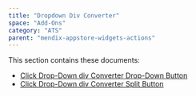 ```yaml
---
title: "Dropdown Div Converter"
space: "Add-Ons"
category: "ATS"
parent: "mendix-appstore-widgets-actions"
---
```


This section contains these documents:

* [Click Drop-Down div Converter Drop-Down Button](click-dropdown-div-converter-dropdown-button)
* [Click Drop-Down div Converter Split Button](click-dropdown-div-converter-split-button)

